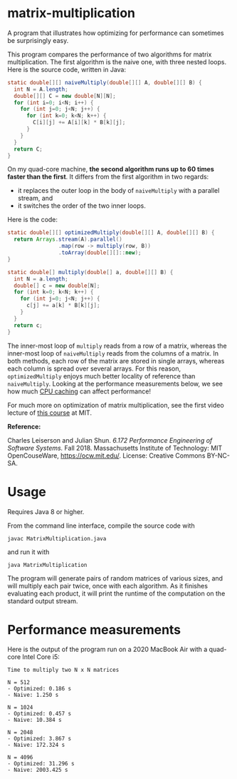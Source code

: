 # matrix-multiplication

A program that illustrates how optimizing for performance can sometimes be surprisingly easy.

This program compares the performance of two algorithms for matrix multiplication. The first algorithm is the naive one, with three nested loops. Here is the source code, written in Java:

```java
static double[][] naiveMultiply(double[][] A, double[][] B) {
  int N = A.length;
  double[][] C = new double[N][N];
  for (int i=0; i<N; i++) {
    for (int j=0; j<N; j++) {
      for (int k=0; k<N; k++) {
        C[i][j] += A[i][k] * B[k][j];
      }
    }
  }
  return C; 
}
```

On my quad-core machine, <b>the second algorithm runs up to 60 times faster than the first</b>. It differs from the first algorithm in two regards:

- it replaces the outer loop in the body of `naiveMultiply` with a parallel stream, and
- it switches the order of the two inner loops.

Here is the code:

```java
static double[][] optimizedMultiply(double[][] A, double[][] B) {
  return Arrays.stream(A).parallel()
                .map(row -> multiply(row, B))
                .toArray(double[][]::new);
}
```

```java
static double[] multiply(double[] a, double[][] B) {
  int N = a.length;
  double[] c = new double[N];
  for (int k=0; k<N; k++) {
    for (int j=0; j<N; j++) {
      c[j] += a[k] * B[k][j];
    }
  }
  return c;
}
```

The inner-most loop of `multiply` reads from a row of a matrix, whereas the inner-most loop of `naiveMultiply` reads from the columns of a matrix. In both methods, each row of the matrix are stored in single arrays, whereas each column is spread over several arrays. For this reason, `optimizedMultiply` enjoys much better locality of reference than `naiveMultiply`. Looking at the performance measurements below, we see how much [CPU caching](https://en.wikipedia.org/wiki/CPU_cache) can affect performance!

For much more on optimization of matrix multiplication, see the first video lecture of <a href="https://ocw.mit.edu/courses/electrical-engineering-and-computer-science/6-172-performance-engineering-of-software-systems-fall-2018/">this course</a> at MIT.

<b>Reference:</b>

Charles Leiserson and Julian Shun. <i>6.172 Performance Engineering of Software Systems.</i> Fall 2018. Massachusetts Institute of Technology: MIT OpenCouseWare, <a href="https://ocw.mit.edu/">https://ocw.mit.edu/</a>. License: Creative Commons BY-NC-SA.

# Usage

Requires Java 8 or higher.

From the command line interface, compile the source code with
```
javac MatrixMultiplication.java
```
and run it with
```
java MatrixMultiplication
```
The program will generate pairs of random matrices of various sizes, and will multiply each pair twice, once with each algorithm. As it finishes evaluating each product, it will print the runtime of the computation on the standard output stream.

# Performance measurements

Here is the output of the program run on a 2020 MacBook Air with a quad-core Intel Core i5:

```
Time to multiply two N x N matrices

N = 512 
- Optimized: 0.186 s 
- Naive: 1.250 s 

N = 1024 
- Optimized: 0.457 s 
- Naive: 10.384 s 

N = 2048 
- Optimized: 3.867 s 
- Naive: 172.324 s 

N = 4096 
- Optimized: 31.296 s 
- Naive: 2003.425 s 
```

